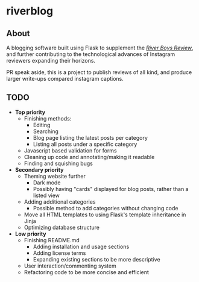 # riverblog

## About
A blogging software built using Flask to supplement the [*River Boys Review*](https://instagram.com/riverboysreview), 
and further contributing to the technological advances of Instagram reviewers expanding their horizons.

PR speak aside, this is a project to publish reviews of all kind, and produce larger write-ups compared instagram
captions.

## TODO

- **Top priority**
    - Finishing methods:
      - Editing
      - Searching
      - Blog page listing the latest posts per category
      - Listing all posts under a specific category
    - Javascript based validation for forms
    - Cleaning up code and annotating/making it readable
    - Finding and squishing bugs
- **Secondary priority**
  - Theming website further
    - Dark mode
    - Possibly having "cards" displayed for blog posts, rather than a listed view
  - Adding additional categories
    - Possible method to add categories without changing code
  - Move all HTML templates to using Flask's template inheritance in Jinja 
  - Optimizing database structure
- **Low priority**
    - Finishing README.md
        - Adding installation and usage sections
        - Adding license terms
        - Expanding existing sections to be more descriptive
    - User interaction/commenting system
    - Refactoring code to be more concise and efficient
